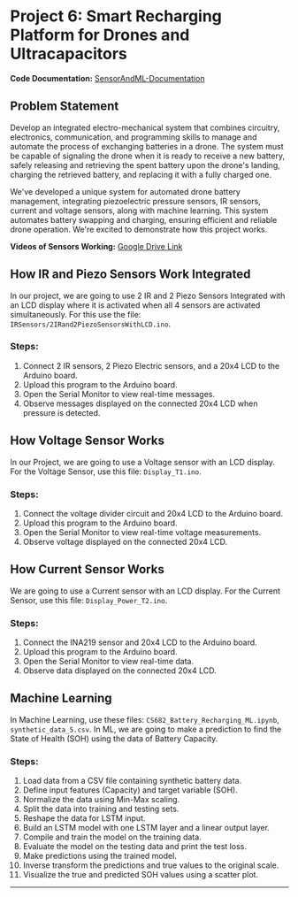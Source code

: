 # Project 6: Smart Recharging Platform for Drones and Ultracapacitors

**Code Documentation:** [SensorAndML-Documentation](https://mauliksavalia.github.io/SensorAndML-Documentation/index.html)

## Problem Statement
Develop an integrated electro-mechanical system that combines circuitry, electronics, communication, and programming skills to manage and automate the process of exchanging batteries in a drone. The system must be capable of signaling the drone when it is ready to receive a new battery, safely releasing and retrieving the spent battery upon the drone's landing, charging the retrieved battery, and replacing it with a fully charged one.

We've developed a unique system for automated drone battery management, integrating piezoelectric pressure sensors, IR sensors, current and voltage sensors, along with machine learning. This system automates battery swapping and charging, ensuring efficient and reliable drone operation. We're excited to demonstrate how this project works.

**Videos of Sensors Working:** [Google Drive Link](https://drive.google.com/drive/folders/1AxMasG1DAn7S7FXbqJBiqWYhx8WE8ldV?usp=share_link)

## How IR and Piezo Sensors Work Integrated
In our project, we are going to use 2 IR and 2 Piezo Sensors Integrated with an LCD display where it is activated when all 4 sensors are activated simultaneously. For this use the file: `IRSensors/2IRand2PiezoSensorsWithLCD.ino`.

### Steps:
1. Connect 2 IR sensors, 2 Piezo Electric sensors, and a 20x4 LCD to the Arduino board.
2. Upload this program to the Arduino board.
3. Open the Serial Monitor to view real-time messages.
4. Observe messages displayed on the connected 20x4 LCD when pressure is detected.

## How Voltage Sensor Works
In our Project, we are going to use a Voltage sensor with an LCD display. For the Voltage Sensor, use this file: `Display_T1.ino`.

### Steps:
1. Connect the voltage divider circuit and 20x4 LCD to the Arduino board.
2. Upload this program to the Arduino board.
3. Open the Serial Monitor to view real-time voltage measurements.
4. Observe voltage displayed on the connected 20x4 LCD.

## How Current Sensor Works
We are going to use a Current sensor with an LCD display. For the Current Sensor, use this file: `Display_Power_T2.ino`.

### Steps:
1. Connect the INA219 sensor and 20x4 LCD to the Arduino board.
2. Upload this program to the Arduino board.
3. Open the Serial Monitor to view real-time data.
4. Observe data displayed on the connected 20x4 LCD.

## Machine Learning
In Machine Learning, use these files: `CS682_Battery_Recharging_ML.ipynb`, `synthetic_data_5.csv`. In ML, we are going to make a prediction to find the State of Health (SOH) using the data of Battery Capacity.

### Steps:
1. Load data from a CSV file containing synthetic battery data.
2. Define input features (Capacity) and target variable (SOH).
3. Normalize the data using Min-Max scaling.
4. Split the data into training and testing sets.
5. Reshape the data for LSTM input.
6. Build an LSTM model with one LSTM layer and a linear output layer.
7. Compile and train the model on the training data.
8. Evaluate the model on the testing data and print the test loss.
9. Make predictions using the trained model.
10. Inverse transform the predictions and true values to the original scale.
11. Visualize the true and predicted SOH values using a scatter plot.

---

